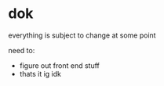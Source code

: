 # dok

everything is subject to change at some point

need to:
- figure out front end stuff
- thats it ig idk
